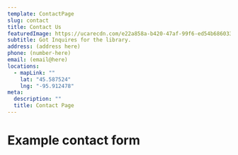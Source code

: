 ```yaml
---
template: ContactPage
slug: contact
title: Contact Us
featuredImage: https://ucarecdn.com/e22a858a-b420-47af-99f6-ed54b6860333/
subtitle: Got Inquires for the library.
address: (address here)
phone: (number-here)
email: (email@here)
locations:
  - mapLink: ""	
    lat: "45.587524"	
    lng: "-95.912478"
meta:
  description: ""
  title: Contact Page
---
```

# Example contact form
